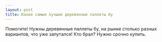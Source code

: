 ```yaml
---
layout: post 
title: Какие самые лучшие деревянные паллеты бу 
--- 
```

Помогите! Нужны деревянные паллеты бу, на рынке столько разных вариантов, что уже запутался! Кто брал? Нужно срочно купить.
